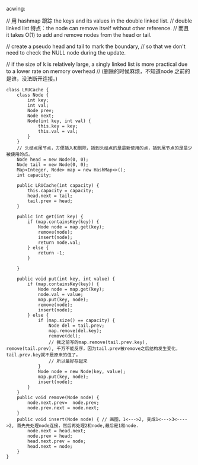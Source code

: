 acwing:

// 用 hashmap 跟踪 the keys and its values in the double linked list. 
// double linked list 特点：the node can remove itself without other reference. 
// 而且 it takes O(1) to add and remove nodes from the head or tail.

// create a pseudo head and tail to mark the boundary, 
// so that we don't need to check the NULL node during the update. 

// if the size of k is relatively large, a singly linked list is more practical due to a lower rate on memory overhead
// (删除的时候麻烦，不知道node 之前的是谁，没法断开连接。)

```
class LRUCache {
    class Node {
        int key;
        int val;
        Node prev;
        Node next;
        Node(int key, int val) {
            this.key = key;
            this.val = val;
        }
    }
    // 头结点尾节点，方便插入和删除，插到头结点的是最新使用的点，插到尾节点的是最少被使用的点。
    Node head = new Node(0, 0);
    Node tail = new Node(0, 0);
    Map<Integer, Node> map = new HashMap<>();
    int capacity;
    
    public LRUCache(int capacity) {
        this.capacity = capacity;
        head.next = tail;
        tail.prev = head;
    }
    
    public int get(int key) {
        if (map.containsKey(key)) {
            Node node = map.get(key);
            remove(node);
            insert(node);
            return node.val;
        } else {
            return -1;
        }
        
    }
    
    public void put(int key, int value) {
        if (map.containsKey(key)) {
            Node node = map.get(key);
            node.val = value;
            map.put(key, node);
            remove(node);
            insert(node);
        } else {
            if (map.size() == capacity) {
                Node del = tail.prev;
                map.remove(del.key);
                remove(del);
                // 我之前写的map.remove(tail.prev.key), remove(tail.prev), 千万不能反序，因为tail.prev被remove之后结构发生变化，tail.prev.key就不是原来的值了。
                // 所以最好存起来
            }
            Node node = new Node(key, value);
            map.put(key, node);
            insert(node);
        }
    }
    public void remove(Node node) {
        node.next.prev=  node.prev;
        node.prev.next = node.next;
    }
    public void insert(Node node) { // 画图，1<--->2, 变成1<--->3<---->2, 首先先处理node连接，然后再处理2和node,最后是1和node.
        node.next = head.next;
        node.prev = head;
        head.next.prev = node;
        head.next = node;
    }
}


```
